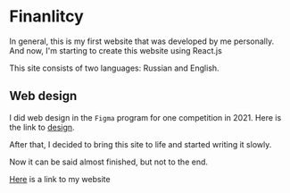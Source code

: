# Finanlitcy

In general, this is my first website that was developed by me personally.
And now, I'm starting to create this website using React.js

This site consists of two languages: Russian and English.

## Web design

I did web design in the `Figma` program for one competition in 2021.
Here is the link to [design](https://www.figma.com/file/JxglVsaWSq3ywesBGlYRkP/Finanlitcy?node-id=0%3A1).

After that, I decided to bring this site to life and started writing it slowly.

Now it can be said almost finished, but not to the end.

[Here](https://skvidos.github.io/Finanlitcy/index.html) is a link to my website
